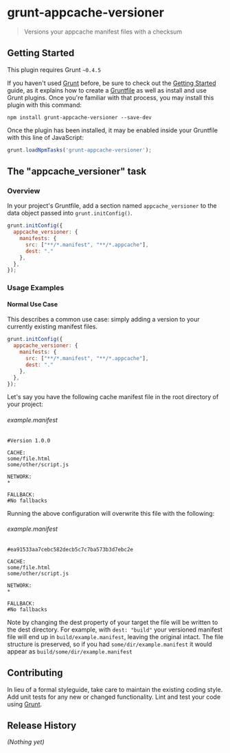 # grunt-appcache-versioner

> Versions your appcache manifest files with a checksum

## Getting Started
This plugin requires Grunt `~0.4.5`

If you haven't used [Grunt](http://gruntjs.com/) before, be sure to check out the [Getting Started](http://gruntjs.com/getting-started) guide, as it explains how to create a [Gruntfile](http://gruntjs.com/sample-gruntfile) as well as install and use Grunt plugins. Once you're familiar with that process, you may install this plugin with this command:

```shell
npm install grunt-appcache-versioner --save-dev
```

Once the plugin has been installed, it may be enabled inside your Gruntfile with this line of JavaScript:

```js
grunt.loadNpmTasks('grunt-appcache-versioner');
```

## The "appcache_versioner" task

### Overview
In your project's Gruntfile, add a section named `appcache_versioner` to the data object passed into `grunt.initConfig()`.

```js
grunt.initConfig({
  appcache_versioner: {
    manifests: {
      src: ["**/*.manifest", "**/*.appcache"],
      dest: "."
    },
  },
});
```

### Usage Examples

#### Normal Use Case
This describes a common use case: simply adding a version to your currently existing manifest files.  

```js
grunt.initConfig({
  appcache_versioner: {
    manifests: {
      src: ["**/*.manifest", "**/*.appcache"],
      dest: "."
    },
  },
});
```

Let's say you have the following cache manifest file in the root directory of your project:
###### example.manifest
```CACHE MANIFEST
#Version 1.0.0

CACHE:
some/file.html
some/other/script.js

NETWORK:
*

FALLBACK:
#No fallbacks
```

Running the above configuration will overwrite this file with the following:
###### example.manifest
```CACHE MANIFEST
#ea91533aa7cebc582decb5c7c7ba573b3d7ebc2e

CACHE:
some/file.html
some/other/script.js

NETWORK:
*

FALLBACK:
#No fallbacks
```

Note by changing the dest property of your target the file will be written to the dest directory.  For example, with `dest: "build"` your versioned manifest file will end up in `build/example.manifest`, leaving the original intact.  The file structure is preserved, so if you had `some/dir/example.manifest` it would appear as `build/some/dir/example.manifest`

## Contributing
In lieu of a formal styleguide, take care to maintain the existing coding style. Add unit tests for any new or changed functionality. Lint and test your code using [Grunt](http://gruntjs.com/).

## Release History
_(Nothing yet)_
